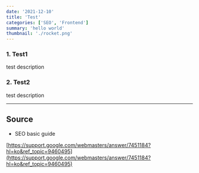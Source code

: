 ```yaml
---
date: '2021-12-10'
title: 'Test'
categories: ['SEO', 'Frontend']
summary: 'hello world'
thumbnail: './rocket.png'
---
```


### 1. Test1

test description

### 2. Test2

test description

---

## Source

- SEO basic guide

[https://support.google.com/webmasters/answer/7451184?hl=ko&ref_topic=9460495](https://support.google.com/webmasters/answer/7451184?hl=ko&ref_topic=9460495)
